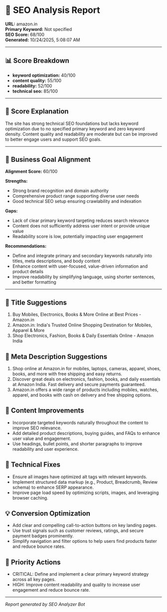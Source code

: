 # 🧠 SEO Analysis Report  
**URL:** amazon.in  
**Primary Keyword:** Not specified  
**SEO Score:** 68/100  
**Generated:** 10/24/2025, 5:08:07 AM

---

## 📊 Score Breakdown
- **keyword optimization:** 40/100
- **content quality:** 55/100
- **readability:** 52/100
- **technical seo:** 85/100

---

## 💬 Score Explanation
The site has strong technical SEO foundations but lacks keyword optimization due to no specified primary keyword and zero keyword density. Content quality and readability are moderate but can be improved to better engage users and support SEO goals.

---

## 🎯 Business Goal Alignment
**Alignment Score:** 60/100

**Strengths:**
- Strong brand recognition and domain authority
- Comprehensive product range supporting diverse user needs
- Good technical SEO setup ensuring crawlability and indexation


**Gaps:**
- Lack of clear primary keyword targeting reduces search relevance
- Content does not sufficiently address user intent or provide unique value
- Readability score is low, potentially impacting user engagement


**Recommendations:**
- Define and integrate primary and secondary keywords naturally into titles, meta descriptions, and body content
- Enhance content with user-focused, value-driven information and product details
- Improve readability by simplifying language, using shorter sentences, and better formatting

---

## 📝 Title Suggestions
1. Buy Mobiles, Electronics, Books & More Online at Best Prices - Amazon.in
2. Amazon.in: India's Trusted Online Shopping Destination for Mobiles, Apparel & More
3. Shop Electronics, Fashion, Books & Daily Essentials Online - Amazon India

## 🧾 Meta Description Suggestions
1. Shop online at Amazon.in for mobiles, laptops, cameras, apparel, shoes, books, and more with free shipping and easy returns.
2. Discover great deals on electronics, fashion, books, and daily essentials at Amazon India. Fast delivery and secure payments guaranteed.
3. Amazon.in offers a wide range of products including mobiles, watches, apparel, and books with cash on delivery and free shipping options.

## 🧩 Content Improvements
- Incorporate targeted keywords naturally throughout the content to improve SEO relevance.
- Add detailed product descriptions, buying guides, and FAQs to enhance user value and engagement.
- Use headings, bullet points, and shorter paragraphs to improve readability and user experience.

## 🧱 Technical Fixes
- Ensure all images have optimized alt tags with relevant keywords.
- Implement structured data markup (e.g., Product, Breadcrumb, Review schema) to enhance SERP appearance.
- Improve page load speed by optimizing scripts, images, and leveraging browser caching.

## 💡 Conversion Optimization
- Add clear and compelling call-to-action buttons on key landing pages.
- Use trust signals such as customer reviews, ratings, and secure payment badges prominently.
- Simplify navigation and filter options to help users find products faster and reduce bounce rates.

## 🚀 Priority Actions
- CRITICAL: Define and implement a clear primary keyword strategy across all key pages.
- HIGH: Improve content readability and quality to increase user engagement and reduce bounce rate.

---

*Report generated by SEO Analyzer Bot*